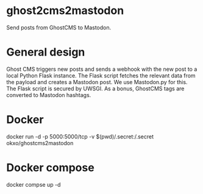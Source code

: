 # ghost2cms2mastodon
Send posts from GhostCMS to Mastodon.

# General design
Ghost CMS triggers new posts and sends a webhook with the new post to a local Python Flask instance.
The Flask script fetches the relevant data from the payload and creates a Mastodon post. We use Mastodon.py for this.
The Flask script is secured by UWSGI.
As a bonus, GhostCMS tags are converted to Mastodon hashtags.

# Docker
docker run -d -p 5000:5000/tcp -v $(pwd)/.secret:/.secret okxo/ghostcms2mastodon

# Docker compose
docker compse up -d
